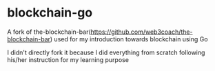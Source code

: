 # blockchain-go

A fork of the-blockchain-bar(https://github.com/web3coach/the-blockchain-bar) used for my introduction towards blockchain using Go

I didn't directly fork it because I did everything from scratch following his/her instruction for my learning purpose

